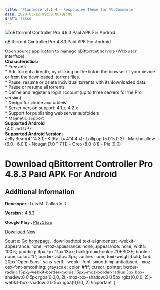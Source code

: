 ```yaml
---
title: 'Plantmore v1.1.4 – Responsive Theme for WooCommerce'
date: 2020-01-12T09:58:00+01:00
draft: false
---
```


![qBittorrent Controller Pro 4.8.3 Paid APK For Android](https://i0.wp.com/apkhome.net/wp-content/uploads/2020/01/qBittorrent-Controller-Pro-4.8.3-Paid.png "qBittorrent Controller Pro 4.8.3 Paid APK For Android")

  

qBittorrent Controller Pro 4.8.3 Paid APK For Android

Open source application to manage qBittorrent servers (Web user interface).  
**Characteristics:**  
\* Free ads  
\* Add torrents directly, by clicking on the link in the browser of your device or from the downloaded .torrent files.  
\* Pause, resume or delete individual torrents with its downloaded data.  
\* Pause or resume all torrents  
\* Define and register a login account (up to three servers for the Pro version)  
\* Design for phone and tablets  
\* Server version support: 4.1.x, 4.2.x  
\* Support for publishing web server subfolders  
\* Magnetic support  
**Supported Android**  
{4.0 and UP}  
**Supported Android Version**:-  
Jelly Bean(4.1"4.3.1)- KitKat (4.4"4.4.4)- Lollipop (5.0"5.0.2) - Marshmallow (6.0 - 6.0.1) - Nougat (7.0 " 7.1.1) - Oreo (8.0-8.1) - Pie (9.0)

Download qBittorrent Controller Pro 4.8.3 Paid APK For Android
==============================================================

Additional Information
----------------------

**Developer :** Luis M. Gallardo D.

**Version :** 4.8.3

**Google Play :** [PlayStore](https://play.google.com/store/apps/details?id=com.lgallardo.qbittorrentclientpro)

  

[Download Now](https://store4app.co/post/qbittorrent-controller-pro-4-8-3-paid-apk-for-android_1578819417)

  
Source: [Go homepage.](https://store4app.co/post/qbittorrent-controller-pro-4-8-3-paid-apk-for-android_1578819417) .downloadtop{ text-align:center; -webkit-appearance: none; -moz-appearance: none; appearance: none; width: 100%; padding: 9px 9px 11px 13px; background-color: #0EBD3F; border: none; color:#fff; border-radius: 3px; outline: none; font-weight;bold; font: 20px 'Open Sans', sans-serif; -webkit-font-smoothing: antialiased; -moz-osx-font-smoothing: grayscale; color: #fff; cursor: pointer; border-radius:15px;-webkit-border-radius:15px;-moz-border-radius:5px;box-shadow:0 0 5px rgba(0,0,0,.2);-moz-box-shadow:0 0 5px rgba(0,0,0,.2);-webkit-box-shadow:0 0 5px rgba(0,0,0,.2) !important; }